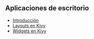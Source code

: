 ## Aplicaciones de escritorio

- [Introducción](00-intro.md)
- [Layouts en Kivy](01-kivy-layouts.md)
- [Widgets en Kivy](02-kivy-widgets.md)
